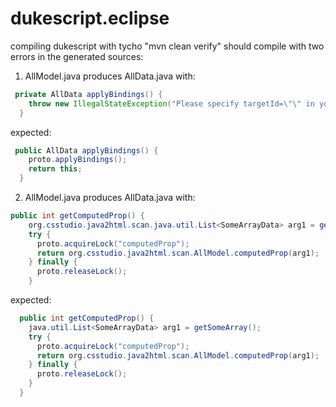# dukescript.eclipse
compiling dukescript with tycho
"mvn clean verify" should compile with two errors in the generated sources:

1. AllModel.java produces AllData.java with:
```java 
 private AllData applyBindings() {
    throw new IllegalStateException("Please specify targetId=\"\" in your @Model annotation");
  }
```
expected:
```java
 public AllData applyBindings() {
    proto.applyBindings();
    return this;
  }
```
2.  AllModel.java produces AllData.java with:
```java
public int getComputedProp() {
    org.csstudio.java2html.scan.java.util.List<SomeArrayData> arg1 = getSomeArray();
    try {
      proto.acquireLock("computedProp");
      return org.csstudio.java2html.scan.AllModel.computedProp(arg1);
    } finally {
      proto.releaseLock();
    }
```
expected:
```java
  public int getComputedProp() {
    java.util.List<SomeArrayData> arg1 = getSomeArray();
    try {
      proto.acquireLock("computedProp");
      return org.csstudio.java2html.scan.AllModel.computedProp(arg1);
    } finally {
      proto.releaseLock();
    }
  }
```


